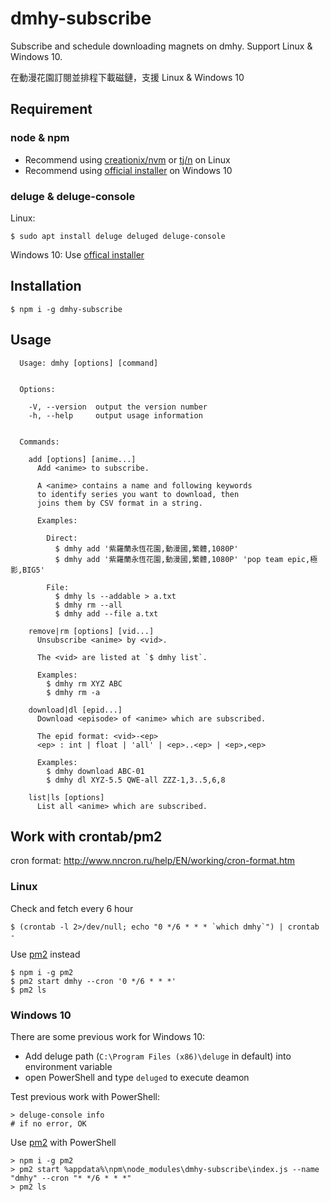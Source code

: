 # dmhy-subscribe

Subscribe and schedule downloading magnets on dmhy. Support Linux & Windows 10.

在動漫花園訂閱並排程下載磁鏈，支援 Linux & Windows 10

## Requirement

### node & npm
- Recommend using [creationix/nvm](https://github.com/creationix/nvm)
 or [tj/n](https://github.com/tj/n) on Linux
- Recommend using [official installer](https://nodejs.org/) on Windows 10

### deluge & deluge-console

Linux:
```
$ sudo apt install deluge deluged deluge-console
```

Windows 10:
Use [offical installer](http://dev.deluge-torrent.org/wiki/Download)

## Installation

```
$ npm i -g dmhy-subscribe
```

## Usage

```
  Usage: dmhy [options] [command]


  Options:

    -V, --version  output the version number
    -h, --help     output usage information


  Commands:

    add [options] [anime...]
      Add <anime> to subscribe.

      A <anime> contains a name and following keywords
      to identify series you want to download, then
      joins them by CSV format in a string.

      Examples:

        Direct:
          $ dmhy add '紫羅蘭永恆花園,動漫國,繁體,1080P'
          $ dmhy add '紫羅蘭永恆花園,動漫國,繁體,1080P' 'pop team epic,極影,BIG5'

        File:
          $ dmhy ls --addable > a.txt
          $ dmhy rm --all
          $ dmhy add --file a.txt

    remove|rm [options] [vid...]
      Unsubscribe <anime> by <vid>.

      The <vid> are listed at `$ dmhy list`.

      Examples:
        $ dmhy rm XYZ ABC
        $ dmhy rm -a

    download|dl [epid...]
      Download <episode> of <anime> which are subscribed.

      The epid format: <vid>-<ep>
      <ep> : int | float | 'all' | <ep>..<ep> | <ep>,<ep>

      Examples:
        $ dmhy download ABC-01
        $ dmhy dl XYZ-5.5 QWE-all ZZZ-1,3..5,6,8

    list|ls [options]
      List all <anime> which are subscribed.
```

## Work with crontab/pm2

cron format: http://www.nncron.ru/help/EN/working/cron-format.htm

### Linux

Check and fetch every 6 hour
```
$ (crontab -l 2>/dev/null; echo "0 */6 * * * `which dmhy`") | crontab -
```

Use [pm2](http://pm2.keymetrics.io/) instead
```
$ npm i -g pm2
$ pm2 start dmhy --cron '0 */6 * * *'
$ pm2 ls
```

### Windows 10

There are some previous work for Windows 10:

- Add deluge path (`C:\Program Files (x86)\deluge` in default) into environment variable
- open PowerShell and type `deluged` to execute deamon

Test previous work with PowerShell:
```
> deluge-console info
# if no error, OK
```

Use [pm2](http://pm2.keymetrics.io/) with PowerShell
```
> npm i -g pm2
> pm2 start %appdata%\npm\node_modules\dmhy-subscribe\index.js --name "dmhy" --cron "* */6 * * *"
> pm2 ls
```
